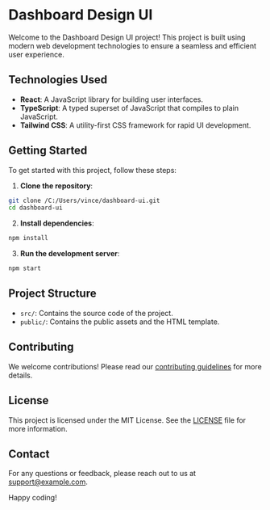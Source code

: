 # Dashboard Design UI

Welcome to the Dashboard Design UI project! This project is built using modern web development technologies to ensure a seamless and efficient user experience.

## Technologies Used

- **React**: A JavaScript library for building user interfaces.
- **TypeScript**: A typed superset of JavaScript that compiles to plain JavaScript.
- **Tailwind CSS**: A utility-first CSS framework for rapid UI development.

## Getting Started

To get started with this project, follow these steps:

1. **Clone the repository**:

```bash
git clone /C:/Users/vince/dashboard-ui.git
cd dashboard-ui
```

2. **Install dependencies**:

```bash
npm install
```

3. **Run the development server**:

```bash
npm start
```

## Project Structure

- `src/`: Contains the source code of the project.
- `public/`: Contains the public assets and the HTML template.

## Contributing

We welcome contributions! Please read our [contributing guidelines](CONTRIBUTING.md) for more details.

## License

This project is licensed under the MIT License. See the [LICENSE](LICENSE) file for more information.

## Contact

For any questions or feedback, please reach out to us at [support@example.com](mailto:support@example.com).

Happy coding!
